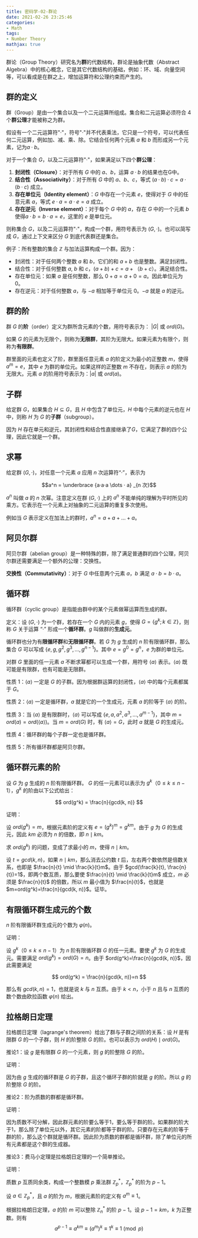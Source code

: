 ```yaml
---
title: 密码学-02-群论
date: 2021-02-26 23:25:46
categories:
- Math
tags:
- Number Theory  
mathjax: true
---
```


群论（Group  Theory）研究名为**群**的代数结构，群论是抽象代数（Abstract Algebra）中的核心概念，它是其它代数结构的基础，例如：环、域、向量空间等，可以看成是在群之上，增加运算符和公理约束而产生的。

<!--more-->

## 群的定义

群（Group）是由一个集合以及一个二元运算所组成。集合和二元运算必须符合 4 个**群公理**才能被称之为群。

假设有一个二元运算符"$·$"，符号"$·$"并不代表乘法，它只是一个符号，可以代表任何二元运算，例如加、减、乘、除。它结合任何两个元素 $a$ 和 $b$ 而形成另一个元素，记为$a · b$。

对于一个集合 $G$，以及二元运算符"$·$"，如果满足以下四个**群公理**：

1. **封闭性（Closure）**：对于所有 $G$ 中的 $a$、$b$，运算 $a·b$ 的结果也在G中。
2. **结合性（Associativity）**：对于所有 $G$ 中的 $a$、$b$、$c$，等式 $(a·b)·c = a·(b·c)$ 成立。
3. **存在单位元（Identity element）**：$G$ 中存在一个元素 $e$，使得对于 $G$ 中的任意元素 $a$，等式 $e·a = a·e = a$ 成立。
4. **存在逆元（Inverse element）**：对于每个 $G$ 中的 $a$，存在 $G$ 中的一个元素 $b$ 使得$a·b = b·a = e$，这里的 $e$ 是单位元。

则称集合 $G$，以及二元运算符"$·$"，构成一个群，用符号表示为 $(G, ·)$。也可以简写成 $G$，通过上下文来区分 $G$ 到底代表群还是集合。

例子：所有整数的集合  $\mathbb Z$ 与加法运算构成一个群。因为：

- 封闭性：对于任何两个整数 $a$ 和 $b$，它们的和 $a + b$ 也是整数。满足封闭性。
- 结合性：对于任何整数 $a$, $b$ 和 $c$，$(a + b) + c = a +（b + c）$。满足结合性。
- 存在单位元：如果 $a$ 是任何整数，那么 $0 + a = a + 0 = a$。因此单位元为 $0$。
- 存在逆元：对于任何整数 $a$，与 $-a$ 相加等于单位元 $0$。$-a$ 就是 $a$ 的逆元。

## 群的阶

群 $G$ 的**阶**（order）定义为群所含元素的个数，用符号表示为： $|G|$ 或 $ord(G)$。

如果 $G$ 的元素为无限个，则称为**无限群**，其阶为无限大。如果元素为有限个，则称为**有限群**。

群里面的元素也定义了阶，群里面任意元素 $a$ 的阶定义为最小的正整数 $m$，使得 $a^m=e$，其中 $e$ 为群的单位元。如果这样的正整数 $m$ 不存在，则表示 $a$ 的阶为无限大。元素 $a$ 的阶用符号表示为：$|a|$ 或 $ord(a)$。

## 子群

给定群 $G$，如果集合 $H \subseteq G$，且 $H$ 中包含了单位元，$H$ 中每个元素的逆元也在 $H$ 中，则称 $H$ 为 $G$ 的**子群**（subgroup）。

因为 $H$ 存在单元和逆元，其封闭性和结合性直接继承了$G$，它满足了群的四个公理，因此它就是一个群。

## 求幂
给定群 $(G, ·)$，对任意一个元素 $a$ 应用 $n$ 次运算符“$·$”，表示为

$$a^n = \underbrace {a·a·a \dots · a} _{n 次}$$

$a^n$ 叫做 $a$ 的 $n$ 次幂。注意定义在群 $(G, ·)$ 上的 $a^n$ 不能单纯的理解为平时所见的乘方。它表示在一个元素上对抽象的二元运算的重复多次使用。

例如当 $G$ 表示定义在加法上的群时，$a^n = a + a + \dots + a$。

## 阿贝尔群

阿贝尔群（abelian group）是一种特殊的群，除了满足普通群的四个公理，阿贝尔群还需要满足一个额外的公理：交换性。

**交换性（Commutativity）**：对于 $G$ 中任意两个元素 $a$，$b$ 满足 $a·b = b·a$。

## 循环群

循环群（cyclic group）是指能由群中的某个元素做幂运算而生成的群。

定义：设 $(G, ·)$ 为一个群，若存在一个 $G$ 内的元素 $g$，使得 ${G=\{g^{k}; k\in \mathbb {Z}\}}$，则称 $G$ 关于运算 “$·$” 形成一个**循环群**。$g$ 叫做群的**生成元**。

循环群也分为有**限循环群**和**无限循环群**。若 $G$ 为 $g$ 生成的 $n$ 阶有限循环群，那么集合 $G$ 可以写成 $\{e, g, g^2, g^3, \dots , g^{n-1}\}$。其中 $e=g^0=g^n$，$e$ 为群的单位元。

对群 $G$ 里面的任一元素 $a$ 不断求幂都可以生成一个群，用符号 $\langle a\rangle$ 表示。$\langle a\rangle$ 既可能是有限群，也有可能是无限群。

性质 1：$\langle a\rangle$ 一定是 $G$ 的子群。因为根据群运算的封闭性，$\langle a\rangle$ 中的每个元素都属于 $G$。

性质 2：$\langle a\rangle$ 一定是循环群，$a$ 就是它的一个生成元，元素 $a$ 的阶等于 $\langle a\rangle$ 的阶。

性质 3：当 $\langle a\rangle$ 是有限群时，$\langle a\rangle$ 可以写成 $\{e, a, a^2, a^3, \dots , a^{m-1}\}$，其中 $m=ord(a)=ord(\langle a\rangle)$。当 $m = ord(G)$ 时，有 $\langle a\rangle = G$，此时 $a$ 就是 $G$ 的生成元。

性质 4：循环群的每个子群一定也是循环群。

性质 5：所有循环群都是阿贝尔群。

## 循环群元素的阶

设 $G$ 为 $g$ 生成的 $n$ 阶有限循环群。 $G$ 的任一元素可以表示为 $g^k$（$0 \leq k \leq {n-1}$），$g^k$ 的阶由以下公式给出：

$$ ord(g^k) = \frac{n}{gcd(k, n)}  $$

证明：

设 $ord(g^k)=m$，根据元素阶的定义有 $e=(g^k)^m=g^{km}$。由于 $g$ 为 $G$ 的生成元，因此 $km$ 必须为 $n$ 的倍数，即 $n \mid km$。

求 $ord(g^k)$ 的问题，变成了求最小的 $m$，使得 $n \mid km$。

设 $t=gcd(k, n)$，如果 $n \mid km$，那么消去公约数 $t$ 后，左右两个数依然是倍数关系，也即是 $\frac{n}{t} \mid \frac{k}{t}m$。由于 $gcd(\frac{k}{t}, \frac{n}{t})=1$，即两个数互质，那么要使 $\frac{n}{t} \mid \frac{k}{t}m$ 成立，$m$ 必须是 $\frac{n}{t}$ 的倍数，所以 $m$ 最小值为 $\frac{n}{t}$，也就是 $m=ord(g^k)=\frac{n}{gcd(k, n)}$。证毕。

## 有限循环群生成元的个数

$n$ 阶有限循环群生成元的个数为 $\varphi(n)$。

证明：

设 $g^k$（$0 \leq k \leq {n-1}$）为 $n$ 阶有限循环群 $G$ 的任一元素。要使 $g^k$ 为 $G$ 的生成元。需要满足 $ord(g^k) = ord(G) = n$。由于 $ord(g^k)=\frac{n}{gcd(k, n)}$，因此需要满足

$$ ord(g^k) = \frac{n}{gcd(k, n)}=n  $$

那么有 $gcd(k, n)=1$，也就是说 $k$ 与 $n$ 互质。由于 $k < n$，小于 $n$ 且与 $n$ 互质的数个数由欧拉函数 $\varphi(n)$ 给出。

## 拉格朗日定理

拉格朗日定理（lagrange's theorem）给出了群与子群之间阶的关系：设 $H$ 是有限群 $G$ 的一个子群，则 $H$ 的阶整除 $G$ 的阶。也可以表示为 $ord(H) \mid ord(G)$。

推论1：设 $g$ 是有限群 $G$ 的一个元素，则 $g$ 的阶整除 $G$ 的阶。

证明：

因为由 $g$ 生成的循环群是 $G$ 的子群，且这个循环子群的阶就是 $g$ 的阶。所以 $g$ 的阶整除 $G$ 的阶。

推论2：阶为质数的群都是循环群。

证明：

因为质数不可分解，因此群元素的阶要么等于1，要么等于群的阶。如果群的阶大于1，那么除了单位元以外，其它元素的阶都等于群的阶。只要存在元素的阶等于群的阶，那么这个群就是循环群。因此阶为质数的群都是循环群，除了单位元的所有元素都是这个群的生成器。

推论3：费马小定理是拉格朗日定理的一个简单推论。

证明：

质数 $p$ 互质同余类，构成一个整数模 $p$ 乘法群 $\mathbb Z _p^*$，$\mathbb Z _p^*$ 的阶为 $p-1$。

设 $a \in \mathbb Z _p^*$，且 $a$ 的阶为 $m$，根据元素阶的定义有 $a^m \equiv 1$。

根据拉格朗日定理，$a$ 的阶 $m$ 可以整除 $\mathbb Z _n^*$ 的阶 $p-1$。设 $p-1 = km$，$k$ 为正整数。则有
$$ a^{p-1} \equiv a^{km} \equiv (a^m)^k \equiv 1^k \equiv 1 \pmod{p} $$
